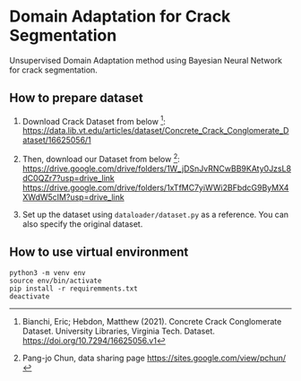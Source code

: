 # Domain Adaptation for Crack Segmentation
Unsupervised Domain Adaptation method using Bayesian Neural Network for crack segmentation.

## How to prepare dataset
1. Download Crack Dataset from below [^1]:  
https://data.lib.vt.edu/articles/dataset/Concrete_Crack_Conglomerate_Dataset/16625056/1

2. Then, download our Dataset from below [^2]:  
https://drive.google.com/drive/folders/1W_jDSnJvRNCwBB9KAty0JzsL8dC0QZr7?usp=drive_link  
https://drive.google.com/drive/folders/1xTfMC7yiWWi2BFbdcG9ByMX4XWdW5cIM?usp=drive_link

3. Set up the dataset using `dataloader/dataset.py` as a reference. You can also specify the original dataset.


## How to use virtual environment

```
python3 -m venv env
source env/bin/activate
pip install -r requiremments.txt
deactivate
```

[^1]:Bianchi, Eric; Hebdon, Matthew (2021). Concrete Crack Conglomerate Dataset. University Libraries, Virginia Tech. Dataset. https://doi.org/10.7294/16625056.v1
[^2]:Pang-jo Chun, data sharing page https://sites.google.com/view/pchun/
